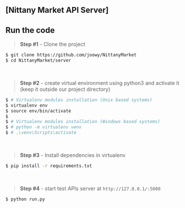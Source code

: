 ## [Nittany Market API Server]


## Run the code 


> **Step #1** - Clone the project

```bash
$ git clone https://github.com/joowy/NittanyMarket
$ cd NittanyMarket/server
```

<br />

> **Step #2** - create virtual environment using python3 and activate it (keep it outside our project directory)

```bash
$ # Virtualenv modules installation (Unix based systems)
$ virtualenv env
$ source env/bin/activate
$
$ # Virtualenv modules installation (Windows based systems)
$ # python -m virtualenv venv
$ # .\venv\Scripts\activate
```

<br />

> **Step #3** - Install dependencies in virtualenv

```bash
$ pip install -r requirements.txt
```
 
 
<br />

> **Step #4** - start test APIs server at `http://127.0.0.1/:5000`

```bash
$ python run.py 
```
 